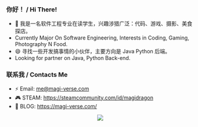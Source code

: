 <!--
**MagiDrag0n/MagiDrag0n** is a ✨ _special_ ✨ repository because its `README.md` (this file) appears on your GitHub profile.

Here are some ideas to get you started:

- 🔭 I’m currently working on ...
- 🌱 I’m currently learning ...
- 👯 I’m looking to collaborate on ...
- 🤔 I’m looking for help with ...
- 💬 Ask me about ...
- 📫 How to reach me: ...
- 😄 Pronouns: ...
- ⚡ Fun fact: ...
-->

### 你好！  /  Hi There! 
- 🔭 我是一名软件工程专业在读学生，兴趣涉猎广泛：代码、游戏、摄影、美食探店。
- Currently Major On Software Engineering, Interests in Coding, Gaming, Photography N Food.
- 😄 寻找一些开发搞事情的小伙伴，主要方向是 Java Python 后端。
- Looking for partner on Java, Python Back-end.

<!-- <div align="center">
<img src="https://github-readme-streak-stats.herokuapp.com/?user=MagiDrag0n" /> 
<img src="https://github-readme-stats.vercel.app/api/top-langs/?username=MagiDrag0n" /> 
</div>
 -->

### 联系我  /  Contacts Me
- ⚡ Email: me@magi-verse.com
- 🎮 STEAM: https://steamcommunity.com/id/magidragon
- 📝 BLOG: https://magi-verse.com/

<div align="center">
<img src="https://visitor-badge.glitch.me/badge?page_id=MagiDrag0n" />
</div>




